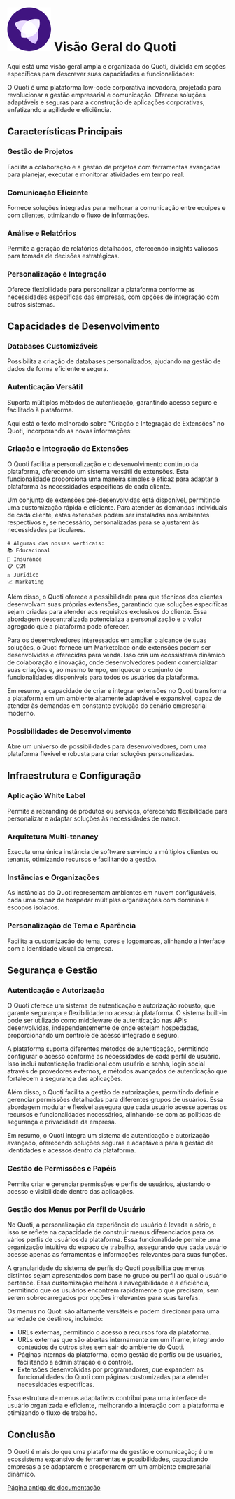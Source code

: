
# ![Quoti](assets/img/logo-quoti.png) Visão Geral do Quoti

Aqui está uma visão geral ampla e organizada do Quoti, dividida em seções específicas para descrever suas capacidades e funcionalidades:

O Quoti é uma plataforma low-code corporativa inovadora, projetada para revolucionar a gestão empresarial e comunicação. Oferece soluções adaptáveis e seguras para a construção de aplicações corporativas, enfatizando a agilidade e eficiência.

## Características Principais

### Gestão de Projetos
Facilita a colaboração e a gestão de projetos com ferramentas avançadas para planejar, executar e monitorar atividades em tempo real.

### Comunicação Eficiente
Fornece soluções integradas para melhorar a comunicação entre equipes e com clientes, otimizando o fluxo de informações.

### Análise e Relatórios
Permite a geração de relatórios detalhados, oferecendo insights valiosos para tomada de decisões estratégicas.

### Personalização e Integração
Oferece flexibilidade para personalizar a plataforma conforme as necessidades específicas das empresas, com opções de integração com outros sistemas.

## Capacidades de Desenvolvimento

### Databases Customizáveis
Possibilita a criação de databases personalizados, ajudando na gestão de dados de forma eficiente e segura.

### Autenticação Versátil
Suporta múltiplos métodos de autenticação, garantindo acesso seguro e facilitado à plataforma.

Aqui está o texto melhorado sobre "Criação e Integração de Extensões" no Quoti, incorporando as novas informações:

### Criação e Integração de Extensões

O Quoti facilita a personalização e o desenvolvimento contínuo da plataforma, oferecendo um sistema versátil de extensões. Esta funcionalidade proporciona uma maneira simples e eficaz para adaptar a plataforma às necessidades específicas de cada cliente.

Um conjunto de extensões pré-desenvolvidas está disponível, permitindo uma customização rápida e eficiente. Para atender às demandas individuais de cada cliente, estas extensões podem ser instaladas nos ambientes respectivos e, se necessário, personalizadas para se ajustarem às necessidades particulares.

    # Algumas das nossas verticais:
    📚 Educacional
    🔐 Insurance
    📋 CSM
    ⚖️ Jurídico
    📈 Marketing

<!-- 
[📚 Educacional](https://www.notion.so/beyondco/Educacional-0bc83aad8f50437e95af6e970c442235?pvs=25)

[Insurance](https://www.notion.so/Insurance-9578df047c4c4d15a278ae9baf1d4d6d?pvs=21)

[📋 CSM](https://www.notion.so/CSM-15c5b8057e2747afb8f3b3abbdd636fe?pvs=21)

[⚖️ Jurídico](https://www.notion.so/Jur-dico-a0117f7fb6ec4cc5bb29d81d357ef861?pvs=21)

[📈 Marketing](https://www.notion.so/Marketing-0ffad3dd51904347a76b62e5ad9e15a2?pvs=21)
    -->

Além disso, o Quoti oferece a possibilidade para que técnicos dos clientes desenvolvam suas próprias extensões, garantindo que soluções específicas sejam criadas para atender aos requisitos exclusivos do cliente. Essa abordagem descentralizada potencializa a personalização e o valor agregado que a plataforma pode oferecer.

Para os desenvolvedores interessados em ampliar o alcance de suas soluções, o Quoti fornece um Marketplace onde extensões podem ser desenvolvidas e oferecidas para venda. Isso cria um ecossistema dinâmico de colaboração e inovação, onde desenvolvedores podem comercializar suas criações e, ao mesmo tempo, enriquecer o conjunto de funcionalidades disponíveis para todos os usuários da plataforma.

Em resumo, a capacidade de criar e integrar extensões no Quoti transforma a plataforma em um ambiente altamente adaptável e expansível, capaz de atender às demandas em constante evolução do cenário empresarial moderno.


### Possibilidades de Desenvolvimento
Abre um universo de possibilidades para desenvolvedores, com uma plataforma flexível e robusta para criar soluções personalizadas.

## Infraestrutura e Configuração

### Aplicação White Label
Permite a rebranding de produtos ou serviços, oferecendo flexibilidade para personalizar e adaptar soluções às necessidades de marca.

### Arquitetura Multi-tenancy
Executa uma única instância de software servindo a múltiplos clientes ou tenants, otimizando recursos e facilitando a gestão.

### Instâncias e Organizações
As instâncias do Quoti representam ambientes em nuvem configuráveis, cada uma capaz de hospedar múltiplas organizações com domínios e escopos isolados.

### Personalização de Tema e Aparência
Facilita a customização do tema, cores e logomarcas, alinhando a interface com a identidade visual da empresa.

## Segurança e Gestão

### Autenticação e Autorização

O Quoti oferece um sistema de autenticação e autorização robusto, que garante segurança e flexibilidade no acesso à plataforma. O sistema built-in pode ser utilizado como middleware de autenticação nas APIs desenvolvidas, independentemente de onde estejam hospedadas, proporcionando um controle de acesso integrado e seguro.

A plataforma suporta diferentes métodos de autenticação, permitindo configurar o acesso conforme as necessidades de cada perfil de usuário. Isso inclui autenticação tradicional com usuário e senha, login social através de provedores externos, e métodos avançados de autenticação que fortalecem a segurança das aplicações.

Além disso, o Quoti facilita a gestão de autorizações, permitindo definir e gerenciar permissões detalhadas para diferentes grupos de usuários. Essa abordagem modular e flexível assegura que cada usuário acesse apenas os recursos e funcionalidades necessários, alinhando-se com as políticas de segurança e privacidade da empresa.

Em resumo, o Quoti integra um sistema de autenticação e autorização avançado, oferecendo soluções seguras e adaptáveis para a gestão de identidades e acessos dentro da plataforma.


### Gestão de Permissões e Papéis
Permite criar e gerenciar permissões e perfis de usuários, ajustando o acesso e visibilidade dentro das aplicações.

### Gestão dos Menus por Perfil de Usuário

No Quoti, a personalização da experiência do usuário é levada a sério, e isso se reflete na capacidade de construir menus diferenciados para os vários perfis de usuários da plataforma. Essa funcionalidade permite uma organização intuitiva do espaço de trabalho, assegurando que cada usuário acesse apenas as ferramentas e informações relevantes para suas funções.

A granularidade do sistema de perfis do Quoti possibilita que menus distintos sejam apresentados com base no grupo ou perfil ao qual o usuário pertence. Essa customização melhora a navegabilidade e a eficiência, permitindo que os usuários encontrem rapidamente o que precisam, sem serem sobrecarregados por opções irrelevantes para suas tarefas.

Os menus no Quoti são altamente versáteis e podem direcionar para uma variedade de destinos, incluindo:

- URLs externas, permitindo o acesso a recursos fora da plataforma.
- URLs externas que são abertas internamente em um iframe, integrando conteúdos de outros sites sem sair do ambiente do Quoti.
- Páginas internas da plataforma, como gestão de perfis ou de usuários, facilitando a administração e o controle.
- Extensões desenvolvidas por programadores, que expandem as funcionalidades do Quoti com páginas customizadas para atender necessidades específicas.

Essa estrutura de menus adaptativos contribui para uma interface de usuário organizada e eficiente, melhorando a interação com a plataforma e otimizando o fluxo de trabalho.


## Conclusão

O Quoti é mais do que uma plataforma de gestão e comunicação; é um ecossistema expansivo de ferramentas e possibilidades, capacitando empresas a se adaptarem e prosperarem em um ambiente empresarial dinâmico.

[Página antiga de documentação](doc-antiga/index.md)
